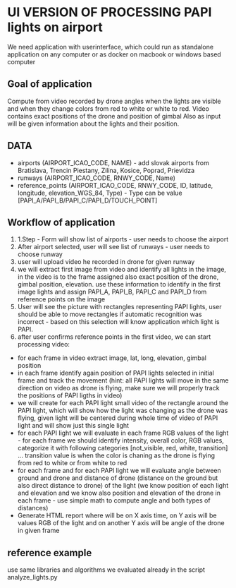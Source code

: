 # UI VERSION OF PROCESSING PAPI lights on airport

We need application with userinterface, which could run as standalone application on any computer or as docker on macbook or windows based computer


## Goal of application
Compute from video recorded by drone angles when the lights are visible and when they change colors from red to white or white to red.
Video contains exact positions of the drone and position of gimbal
Also as input will be given information about the lights and their position.

## DATA 
- airports (AIRPORT_ICAO_CODE, NAME) - add slovak airports from Bratislava, Trencin Piestany, Zilina, Kosice, Poprad, Prievidza
- runways (AIRPORT_ICAO_CODE, RNWY_CODE, Name)
- reference_points (AIRPORT_ICAO_CODE, RNWY_CODE, ID, latitude, longitude, elevation_WGS_84, Type) - Type can be value [PAPI_A/PAPI_B/PAPI_C/PAPI_D/TOUCH_POINT]

## Workflow of application
1. 1.Step - Form will show list of airports - user needs to choose the airport 
2. After airport selected, user will see list of runways - user needs to choose runway
3. user will upload video he recorded in drone for given runway
4. we will extract first image from video and identify all lights in the image, in the video is to the frame assigned also exact position of the drone, gimbal position, elevation. use these information to identify in the first image lights and assign PAPI_A, PAPI_B, PAPI_C and PAPI_D from reference points on the image 
5. User will see the picture with rectangles representing PAPI lights, user should be able to move rectangles if automatic recognition was incorrect - based on this selection will know application which light is PAPI.
6. after user confirms reference points in the first video, we can start processing video:
- for each frame in video extract image, lat, long, elevation, gimbal position 
- in each frame identify again position of PAPI lights selected in initial frame and track the movement (hint: all PAPI lights will move in the same direction on video as drone is flying, make sure we will properly track the positions of PAPI ligths in video)
- we will create for each PAPI light small video of the rectangle around the PAPI light, which will show how the light was changing as the drone was flying, given light will be centered during whole time of video of PAPI light and will show just this single light
- for each PAPI light we will evaluate in each frame RGB values of the light - for each frame we should identify intensity, overall color, RGB values, categorize it with following categories [not_visible, red, white, transition] ... transition value is when the color is chaning as the drone is flying from red to white or from white to red
- for each frame and for each PAPI light we will evaluate angle between ground and drone and distance of drone (distance on the ground but also direct distance to drone) of the light (we know position of each light and elevation and we know also position and elevation of the drone in each frame - use simple math to compute angle and both types of distances)
- Generate HTML report where will be on X axis time, on Y axis will be values RGB of the light and on another Y axis will be angle of the drone in given frame


## reference example
use same libraries and algorithms we evaluated already in the script analyze_lights.py